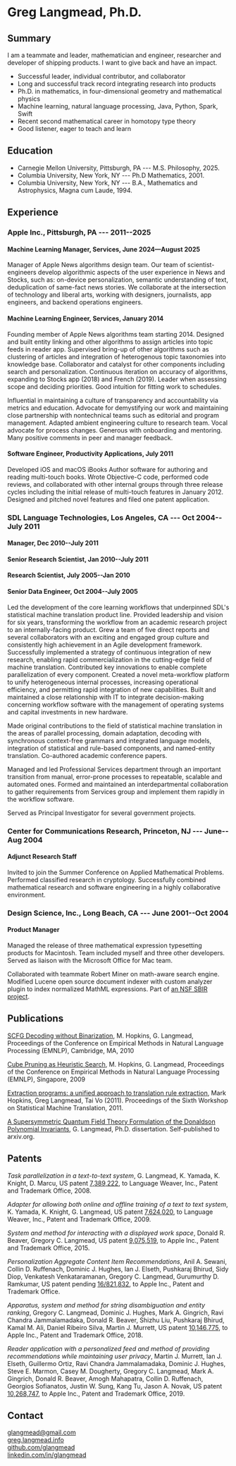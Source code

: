 # Greg Langmead, Ph.D.

## Summary

I am a teammate and leader, mathematician and engineer, researcher and
developer of shipping products. I want to give back and have an impact.

* Successful leader, individual contributor, and collaborator
* Long and successful track record integrating research into products
* Ph.D. in mathematics, in four-dimensional geometry and mathematical
physics
* Machine learning, natural language processing, Java, Python, Spark,
Swift
* Recent second mathematical career in homotopy type theory
* Good listener, eager to teach and learn

## Education

* Carnegie Mellon University, Pittsburgh, PA --- M.S. Philosophy, 2025.
* Columbia University, New York, NY --- Ph.D Mathematics, 2001.
* Columbia University, New York, NY --- B.A., Mathematics and Astrophysics, Magna cum Laude, 1994.

## Experience

### **Apple Inc., Pittsburgh, PA --- 2011--2025** 

#### Machine Learning Manager, Services, June 2024—August 2025

Manager of Apple News algorithms design team. Our team of scientist-engineers
develop algorithmic aspects of the user experience in News and Stocks, such as:
on-device personalization, semantic understanding of text, deduplication of 
same-fact news stories. We collaborate at the intersection of technology and
liberal arts, working with designers, journalists, app engineers, and backend 
operations engineers.

#### Machine Learning Engineer, Services, January 2014

Founding member of Apple News algorithms team starting 2014. Designed
and built entity linking and other algorithms to assign articles into
topic feeds in reader app. Supervised bring-up of other algorithms such
as clustering of articles and integration of heterogenous topic
taxonomies into knowledge base. Collaborator and catalyst for other
components including search and personalization. Continuous iteration on
accuracy of algorithms, expanding to Stocks app (2018) and French
(2019). Leader when assessing scope and deciding priorities. Good
intuition for fitting work to schedules.

Influential in maintaining a culture of transparency and accountability
via metrics and education. Advocate for demystifying our work and
maintaining close partnership with nontechnical teams such as editorial
and program management. Adapted ambient engineering culture to research
team. Vocal advocate for process changes. Generous with onboarding and
mentoring. Many positive comments in peer and manager feedback.

#### Software Engineer, Productivity Applications, July 2011

Developed iOS and macOS iBooks Author software for authoring and reading multi-touch
books. Wrote Objective-C code, performed code reviews, and collaborated
with other internal groups through three release cycles including the
initial release of multi-touch features in January 2012. Designed and
pitched novel features and filed one patent application.

### **SDL Language Technologies, Los Angeles, CA --- Oct 2004--July 2011** 

#### Manager, Dec 2010--July 2011 

#### Senior Research Scientist, Jan 2010--July 2011 

#### Research Scientist, July 2005--Jan 2010 

#### Senior Data Engineer, Oct 2004--July 2005

Led the development of the core learning workflows that underpinned
SDL's statistical machine translation product line.
Provided leadership and vision for six years, transforming the workflow
from an academic research project to an internally-facing product. Grew
a team of five direct reports and several collaborators with an exciting
and engaged group culture and consistently high achievement in an Agile
development framework. Successfully implemented a strategy of continuous
integration of new research, enabling rapid commercialization in the
cutting-edge field of machine translation. Contributed key innovations
to enable complete parallelization of every component. Created a novel
meta-workflow platform to unify heterogeneous internal processes,
increasing operational efficiency, and permitting rapid integration of
new capabilities. Built and maintained a close relationship with IT to
integrate decision-making concerning workflow software with the
management of operating systems and capital investments in new hardware.

Made original contributions to the field of statistical machine
translation in the areas of parallel processing, domain adaptation,
decoding with synchronous context-free grammars and integrated language
models, integration of statistical and rule-based components, and
named-entity translation. Co-authored academic conference papers.

Managed and led Professional Services department through an important
transition from manual, error-prone processes to repeatable, scalable
and automated ones. Formed and maintained an interdepartmental
collaboration to gather requirements from Services group and implement
them rapidly in the workflow software.

Served as Principal Investigator for several government projects.

### **Center for Communications Research, Princeton, NJ --- June--Aug 2004**

#### Adjunct Research Staff

Invited to join the Summer Conference on Applied Mathematical Problems.
Performed classified research in cryptology. Successfully combined
mathematical research and software engineering in a highly collaborative
environment.

### **Design Science, Inc., Long Beach, CA --- June 2001--Oct 2004**

#### Product Manager

Managed the release of three mathematical expression typesetting
products for Macintosh. Team included myself and three other developers.
Served as liaison with the Microsoft Office for Mac team.

Collaborated with teammate Robert Miner on math-aware search engine.
Modified Lucene open source document indexer with custom analyzer plugin
to index normalized MathML expressions. Part of [an NSF SBIR
project](https://www.sbir.gov/sbirsearch/detail/145099).

## Publications

[SCFG Decoding without
Binarization](https://aclanthology.org/D10-1063/), M.
Hopkins, G. Langmead, Proceedings of the Conference on Empirical Methods
in Natural Language Processing (EMNLP), Cambridge, MA, 2010

[Cube Pruning as Heuristic
Search](https://aclanthology.org/D09-1007/), M. Hopkins,
G. Langmead, Proceedings of the Conference on Empirical Methods in
Natural Language Processing (EMNLP), Singapore, 2009

[Extraction programs: a unified approach to translation rule
extraction](https://aclanthology.org/W11-2166/), Mark
Hopkins, Greg Langmead, Tai Vo (2011). Proceedings of the Sixth Workshop
on Statistical Machine Translation, 2011.

[A Supersymmetric Quantum Field Theory Formulation of the Donaldson
Polynomial
Invariants](https://arxiv.org/abs/hep-th/0210192), G.
Langmead, Ph.D. dissertation. Self-published to arxiv.org.

## Patents

*Task parallelization in a text-to-text system*, G. Langmead, K. Yamada,
K. Knight, D. Marcu, US patent
[7,389,222](https://patents.google.com/patent/US7389222B1/en?oq=7,389,222),
to Language Weaver, Inc., Patent and Trademark Office, 2008.

*Adapter for allowing both online and offline training of a text to text
system*, K. Yamada, K. Knight, G. Langmead, US patent
[7,624,020](https://patents.google.com/patent/US7624020B2/en?oq=7,624,020),
to Language Weaver, Inc., Patent and Trademark Office, 2009.

*System and method for interacting with a displayed work space*, Donald
R. Beaver, Gregory C. Langmead, US patent
[9,075,519](https://patents.google.com/patent/US9075519B2/en?oq=9,075,519),
to Apple Inc., Patent and Trademark Office, 2015.

*Personalization Aggregate Content Item Recommendations*, Anil A.
Sewani, Collin D. Ruffenach, Dominic J. Hughes, Ian J. Elseth, Pushkaraj
Bhirud, Sidy Diop, Venkatesh Venkataramanan, Gregory C. Langmead,
Gurumurthy D. Ramkumar, US patent pending
[16/821,832](https://patents.google.com/patent/US20200301973A1/en?oq=16/821,832),
to Apple Inc., Patent and Trademark Office.

*Apparatus, system and method for string disambiguation and entity
ranking*, Gregory C. Langmead, Dominic J. Hughes, Mark A. Gingrich, Ravi
Chandra Jammalamadaka, Donald R. Beaver, Shizhu Liu, Pushkaraj Bhirud,
Kamal M. Ali, Daniel Ribeiro Silva, Martin J. Murrett, US patent
[10,146,775](https://patents.google.com/patent/US10146775B2/en?oq=10,146,775),
to Apple Inc., Patent and Trademark Office, 2018.

*Reader application with a personalized feed and method of providing
recommendations while maintaining user privacy*, Martin J. Murrett, Ian
J. Elseth, Guillermo Ortiz, Ravi Chandra Jammalamadaka, Dominic J.
Hughes, Steve E. Marmon, Casey M. Dougherty, Gregory C. Langmead, Mark
A. Gingrich, Donald R. Beaver, Amogh Mahapatra, Collin D. Ruffenach,
Georgios Sofianatos, Justin W. Sung, Kang Tu, Jason A. Novak, US patent
[10,268,747](https://patents.google.com/patent/US10268747B2/en?oq=10,268,747),
to Apple Inc., Patent and Trademark Office, 2019.

## Contact

[glangmead\@gmail.com](mailto:glangmead@gmail.com)\
[greg.langmead.info](http://greg.langmead.info)\
[github.com/glangmead](http://github.com/glangmead)\
[linkedin.com/in/glangmead](linkedin.com/in/glangmead)

